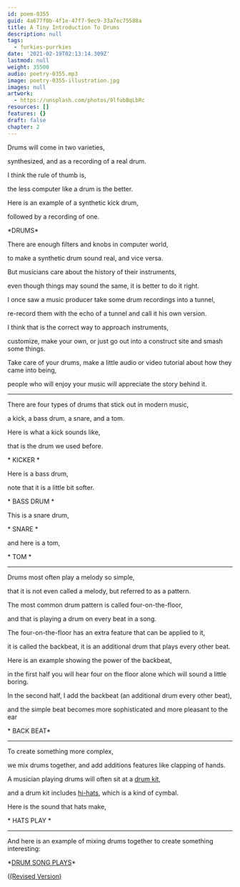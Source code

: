 ```yaml
---
id: poem-0355
guid: 4a677f0b-4f1e-47f7-9ec9-33a7ec75588a
title: A Tiny Introduction To Drums
description: null
tags:
  - furkies-purrkies
date: '2021-02-19T02:13:14.309Z'
lastmod: null
weight: 35500
audio: poetry-0355.mp3
image: poetry-0355-illustration.jpg
images: null
artwork:
  - https://unsplash.com/photos/9lfubBqLbRc
resources: []
features: {}
draft: false
chapter: 2
---
```


Drums will come in two varieties,

synthesized, and as a recording of a real drum.

I think the rule of thumb is,

the less computer like a drum is the better.

Here is an example of a synthetic kick drum,

followed by a recording of one.

\*DRUMS\*

There are enough filters and knobs in computer world,

to make a synthetic drum sound real, and vice versa.

But musicians care about the history of their instruments,

even though things may sound the same, it is better to do it right.

I once saw a music producer take some drum recordings into a tunnel,

re-record them with the echo of a tunnel and call it his own version.

I think that is the correct way to approach instruments,

customize, make your own, or just go out into a construct site and smash some things.

Take care of your drums, make a little audio or video tutorial about how they came into being,

people who will enjoy your music will appreciate the story behind it.

---

There are four types of drums that stick out in modern music,

a kick, a bass drum, a snare, and a tom.

Here is what a kick sounds like,

that is the drum we used before.

\* KICKER \*

Here is a bass drum,

note that it is a little bit softer.

\* BASS DRUM \*

This is a snare drum,

\* SNARE \*

and here is a tom,

\* TOM \*

---

Drums most often play a melody so simple,

that it is not even called a melody, but referred to as a pattern.

The most common drum pattern is called four-on-the-floor,

and that is playing a drum on every beat in a song.

The four-on-the-floor has an extra feature that can be applied to it,

it is called the backbeat, it is an additional drum that plays every other beat.

Here is an example showing the power of the backbeat,

in the first half you will hear four on the floor alone which will sound a little boring.

In the second half, I add the backbeat (an additional drum every other beat),

and the simple beat becomes more sophisticated and more pleasant to the ear

\* BACK BEAT\*

---

To create something more complex,

we mix drums together, and add additions features like clapping of hands.

A musician playing drums will often sit at a [drum kit](https://en.wikipedia.org/wiki/Drum_kit),

and a drum kit includes [hi-hats](https://en.wikipedia.org/wiki/Hi-hat), which is a kind of cymbal.

Here is the sound that hats make,

\* HATS PLAY \*

---

And here is an example of mixing drums together to create something interesting:

\*[DRUM SONG PLAYS](files/drum-song.mp3 "Simple Drum Song")\*

([(Revised Version)](files/drum-song-revised.mp3 "Revised Drum Song")
